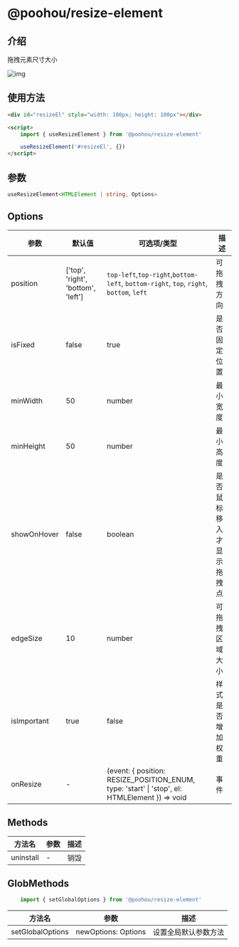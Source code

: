 # @poohou/resize-element

## 介绍
拖拽元素尺寸大小

![img](https://txt-01.oss-cn-chengdu.aliyuncs.com/typora/lyra/resize-element.gif)


## 使用方法
```html
<div id="resizeEl" style="width: 100px; height: 100px"></div>

<script>
    import { useResizeElement } from '@poohou/resize-element'

    useResizeElement('#resizeEl', {})
</script>
```
## 参数
```typescript
useResizeElement<HTMLElement | string, Options>
```

## Options

|  参数 | 默认值                                | 可选项/类型                                                                                        | 描述       |
|---|------------------------------------|-----------------------------------------------------------------------------------------------|----------|
|  position | ['top', 'right', 'bottom', 'left'] | `top-left`,`top-right`,`bottom-left`, `bottom-right`, `top`, `right`, `bottom`, `left`        | 可拖拽方向    |
|  isFixed | false                              | true                                                                                          | 是否固定位置   |
|  minWidth | 50                                 | number                                                                                        | 最小宽度     |
|  minHeight | 50                                 | number                                                                                        | 最小高度     |
|  showOnHover | false                              | boolean                                                                                        | 是否鼠标移入才显示拖拽点     |
|  edgeSize | 10                                 | number                                                                                        | 可拖拽区域大小  |
|  isImportant | true                               | false                                                                                         | 样式是否增加权重 |
|  onResize | -                                  | (event: { position: RESIZE_POSITION_ENUM, type: 'start' \| 'stop', el: HTMLElement }) => void | 事件       |


## Methods

| 方法名 | 参数 | 描述   |
|-----|----|------|
|   uninstall  | -  | 销毁 |


## GlobMethods

```typescript
    import { setGlobalOptions } from '@poohou/resize-element'
```
| 方法名 | 参数           | 描述         |
|-----|--------------|------------|
|   setGlobalOptions  | newOptions: Options | 设置全局默认参数方法 |
